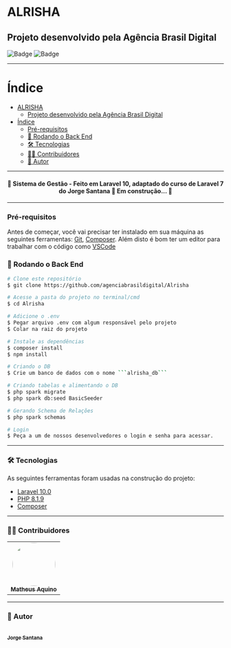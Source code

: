 # ALRISHA

## Projeto desenvolvido pela Agência Brasil Digital

![Badge](https://img.shields.io/badge/Alrisha-v1.0.0-blue) ![Badge](https://img.shields.io/badge/npm-v16.0.0-blue)

---

Índice
================

- [ALRISHA](#alrisha)
  - [Projeto desenvolvido pela Agência Brasil Digital](#projeto-desenvolvido-pela-agência-brasil-digital)
- [Índice](#índice)
    - [Pré-requisitos](#pré-requisitos)
    - [🎲 Rodando o Back End](#-rodando-o-back-end)
    - [🛠 Tecnologias](#-tecnologias)
    - [👨‍💻 Contribuidores](#-contribuidores)
    - [🦸 Autor](#-autor)

---

<h4 align="center">
 🚧  Sistema de Gestão - Feito em Laravel 10, adaptado do curso de Laravel 7 do Jorge Santana 🚀 Em construção...  🚧
</h4>

---

### Pré-requisitos

Antes de começar, você vai precisar ter instalado em sua máquina as seguintes ferramentas:
[Git](https://git-scm.com), [Composer](https://getcomposer.org/).
Além disto é bom ter um editor para trabalhar com o código como [VSCode](https://code.visualstudio.com/)

### 🎲 Rodando o Back End

```bash
# Clone este repositório
$ git clone https://github.com/agenciabrasildigital/Alrisha

# Acesse a pasta do projeto no terminal/cmd
$ cd Alrisha

# Adicione o .env
$ Pegar arquivo .env com algum responsável pelo projeto
$ Colar na raiz do projeto

# Instale as dependências
$ composer install
$ npm install

# Criando o DB
$ Crie um banco de dados com o nome ```alrisha_db```

# Criando tabelas e alimentando o DB
$ php spark migrate
$ php spark db:seed BasicSeeder

# Gerando Schema de Relações
$ php spark schemas

# Login
$ Peça a um de nossos desenvolvedores o login e senha para acessar.
```

---

### 🛠 Tecnologias

As seguintes ferramentas foram usadas na construção do projeto:

- [Laravel 10.0](https://laravel.com/docs/10.x)
- [PHP 8.1.9](https://www.php.net/)
- [Composer](https://getcomposer.org/)

---

### 👨‍💻 Contribuidores

<table>
  <tr>
    <td align="center">
    <a href="https://github.com/mfaoficial">
 <img style="border-radius: 50%;" src="https://avatars.githubusercontent.com/u/56968366?v=4" width="100px;" alt=""/>
 <br />
 <sub><b>Matheus Aquino</b></sub></a>
 <br /></td>
  </tr>
</table>

---

### 🦸 Autor

<a href="https://www.udemy.com/course/curso-completo-do-desenvolvedor-laravel">
 <br />
 <sub><b>Jorge Santana</b></sub></a>
 <br />
